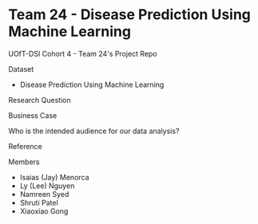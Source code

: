 # Team 24 - Disease Prediction Using Machine Learning

UOfT-DSI Cohort 4 - Team 24's Project Repo 

Dataset
- Disease Prediction Using Machine Learning

Research Question
<TODO>

Business Case
<TODO>

Who is the intended audience for our data analysis? 
<TODO>

Reference
<TODO>

Members
- Isaias (Jay) Menorca
- Ly (Lee) Nguyen 
- Namreen Syed
- Shruti Patel
- Xiaoxiao Gong
